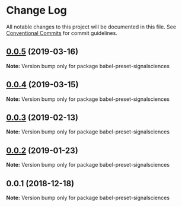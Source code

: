 # Change Log

All notable changes to this project will be documented in this file.
See [Conventional Commits](https://conventionalcommits.org) for commit guidelines.

## [0.0.5](https://github.com/signalsciences/jsdx/compare/babel-preset-signalsciences@0.0.4...babel-preset-signalsciences@0.0.5) (2019-03-16)

**Note:** Version bump only for package babel-preset-signalsciences





## [0.0.4](https://github.com/signalsciences/jsdx/compare/babel-preset-signalsciences@0.0.3...babel-preset-signalsciences@0.0.4) (2019-03-15)

**Note:** Version bump only for package babel-preset-signalsciences





## [0.0.3](https://github.com/signalsciences/jsdx/compare/babel-preset-signalsciences@0.0.2...babel-preset-signalsciences@0.0.3) (2019-02-13)

**Note:** Version bump only for package babel-preset-signalsciences





## [0.0.2](https://github.com/signalsciences/jsdx/compare/babel-preset-signalsciences@0.0.1...babel-preset-signalsciences@0.0.2) (2019-01-23)

**Note:** Version bump only for package babel-preset-signalsciences





## 0.0.1 (2018-12-18)

**Note:** Version bump only for package babel-preset-signalsciences
